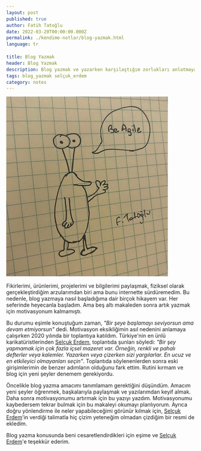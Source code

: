 ```yaml
---
layout: post
published: true
author: Fatih Tatoğlu
date: 2022-03-20T00:00:00.000Z
permalink: ./kendime-notlar/blog-yazmak.html
language: tr

title: Blog Yazmak
header: Blog Yazmak
description: Blog yazmak ve yazarken karşılaştığım zorlukları anlatmaya çalıştım. Motivasyon kaynağım olacak bir yazı.
tags: blog_yazmak selçuk_erdem
category: notes
---
```


[![Be Agile](../../image/be-agile-cartoon.jpg "Be Agile")](https://www.instagram.com/p/CH2zB56hMWV)

Fikirlerimi, ürünlerimi, projelerimi ve bilgilerimi paylaşmak, fiziksel olarak gerçekleştirdiğim arzularımdan biri ama bunu internette sürdüremedim. Bu nedenle, blog yazmaya nasıl başladığıma dair birçok hikayem var. Her seferinde heyecanla başladım. Ama beş altı makaleden sonra artık yazmak için motivasyonum kalmamıştı.

Bu durumu eşimle konuştuğum zaman, *"Bir şeye başlamayı seviyorsun ama devam etmiyorsun"* dedi. Motivasyon eksikliğimin asıl nedenini anlamaya çalışırken 2020 yılında bir toplantıya katıldım. Türkiye'nin en ünlü karikatüristlerinden [Selçuk Erdem](https://twitter.com/selcukerdem "Selçuk Erdem (@selcukerdem) / Twitter"), toplantıda şunları söyledi: *"Bir şey yapmamak için çok fazla içsel mazeret var. Örneğin, renkli ve pahalı defterler veya kalemler. Yazarken veya çizerken sizi yargılarlar. En ucuz ve en etkileyici olmayanları seçin"*. Toplantıda söylenenlerden sonra eski girişimlerimin de benzer adımların olduğunu fark ettim. Rutini kırmam ve blog için yeni şeyler denemem gerekiyordu.

Öncelikle blog yazma amacımı tanımlamam gerektiğini düşündüm. Amacım yeni şeyler öğrenmek, başkalarıyla paylaşmak ve yazılarımdan keyif almak. Daha sonra motivasyonumu artırmak için bu yazıyı yazdım. Motivasyonumu kaybedersem tekrar bulmak için bu makaleyi okumayı planlıyorum. Ayrıca doğru yönlendirme ile neler yapabileceğimi görünür kılmak için, [Selçuk Erdem](https://twitter.com/selcukerdem "Selçuk Erdem (@selcukerdem) / Twitter")'in verdiği talimatla hiç çizim yeteneğim olmadan çizdiğim bir resmi de ekledim.

Blog yazma konusunda beni cesaretlendirdikleri için eşime ve [Selçuk Erdem](https://twitter.com/selcukerdem "Selçuk Erdem (@selcukerdem) / Twitter")'e teşekkür ederim.

